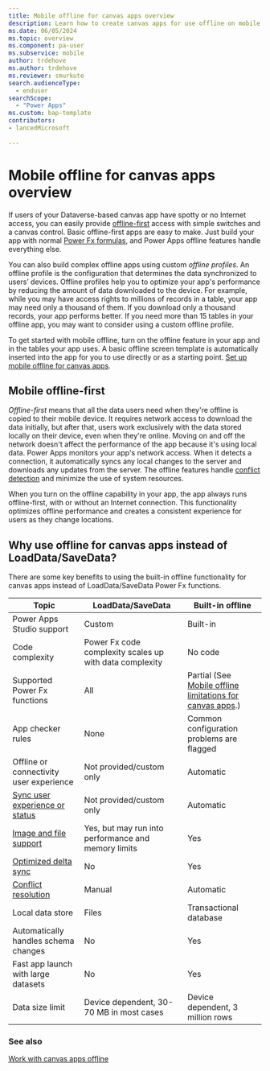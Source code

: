 ```yaml
---
title: Mobile offline for canvas apps overview
description: Learn how to create canvas apps for use offline on mobile devices in Microsoft Power Apps.
ms.date: 06/05/2024
ms.topic: overview
ms.component: pa-user
ms.subservice: mobile
author: trdehove
ms.author: trdehove
ms.reviewer: smurkute
search.audienceType: 
  - enduser
searchScope:
  - "Power Apps"
ms.custom: bap-template
contributors:
- lancedMicrosoft
  
---
```


# Mobile offline for canvas apps overview

If users of your Dataverse-based canvas app have spotty or no Internet access, you can easily provide [offline-first](#mobile-offline-first) access with simple switches and a canvas control. Basic offline-first apps are easy to make. Just build your app with normal [Power Fx formulas](/power-platform/power-fx/formula-reference), and Power Apps offline features handle everything else.

You can also build complex offline apps using custom *offline profiles*. An offline profile is the configuration that determines the data synchronized to users’ devices. Offline profiles help you to optimize your app's performance by reducing the amount of data downloaded to the device. For example, while you may have access rights to millions of records in a table, your app may need only a thousand of them. If you download only a thousand records, your app performs better. If you need more than 15 tables in your offline app, you may want to consider using a custom offline profile.

To get started with mobile offline, turn on the offline feature in your app and in the tables your app uses. A basic offline screen template is automatically inserted into the app for you to use directly or as a starting point. [Set up mobile offline for canvas apps](canvas-mobile-offline-setup.md).

## Mobile offline-first

*Offline-first* means that all the data users need when they're offline is copied to their mobile device. It requires network access to download the data initially, but after that, users work exclusively with the data stored locally on their device, even when they're online. Moving on and off the network doesn't affect the performance of the app because it's using local data. Power Apps monitors your app's network access. When it detects a connection, it automatically syncs any local changes to the server and downloads any updates from the server. The offline features handle [conflict detection](resolve-sync-conflicts.md#sync-conflict) and minimize the use of system resources.

When you turn on the offline capability in your app, the app always runs offline-first, with or without an Internet connection. This functionality optimizes offline performance and creates a consistent experience for users as they change locations.

## Why use offline for canvas apps instead of LoadData/SaveData?

There are some key benefits to using the built-in offline functionality for canvas apps instead of LoadData/SaveData Power Fx functions.  

|Topic    |LoadData/SaveData | Built-in offline |
|---------|--------------------|------------------|
|Power Apps Studio support	|Custom	| Built-in|
|Code complexity	|Power Fx code complexity scales up with data complexity	|No code|
|Supported Power Fx functions |	All |	Partial (See [Mobile offline limitations for canvas apps](limitations-canvas-apps.md).)|
|App checker rules|	None	|Common configuration problems are flagged|
|Offline or connectivity user experience	| Not provided/custom only	|Automatic|
|[Sync user experience or status](canvas-mobile-offline-working.md#sync-status-icons)	|Not provided/custom only |	Automatic|
|[Image and file support](files-images-offline-canvas-apps.md)|	Yes, but may run into performance and memory limits	|Yes|
|[Optimized delta sync](canvas-mobile-offline-working.md#offline-delta-sync)|	No|	Yes|
|[Conflict resolution](resolve-sync-conflicts.md#sync-conflict)	|Manual	|Automatic|
|Local data store	|Files	|Transactional database|
|Automatically handles schema changes	|No	|Yes|
|Fast app launch with large datasets	|No	|Yes|
|Data size limit|	Device dependent, 30-70 MB in most cases	|Device dependent, 3 million rows|

### See also

[Work with canvas apps offline](canvas-mobile-offline-working.md)
